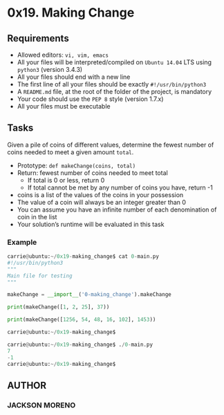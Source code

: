 # 0x19. Making Change

## Requirements

+ Allowed editors: `vi, vim, emacs`
+ All your files will be interpreted/compiled on `Ubuntu 14.04` LTS using `python3` (version 3.4.3)
+ All your files should end with a new line
+ The first line of all your files should be exactly `#!/usr/bin/python3`
+ A `README.md` file, at the root of the folder of the project, is mandatory
+ Your code should use the `PEP 8` style (version 1.7.x)
+ All your files must be executable

## Tasks

Given a pile of coins of different values, determine the fewest number of coins needed to meet a given amount `total`.

+ Prototype: `def makeChange(coins, total)`
+ Return: fewest number of coins needed to meet total
  + If total is 0 or less, return 0
  + If total cannot be met by any number of coins you have, return -1
+ coins is a list of the values of the coins in your possession
+ The value of a coin will always be an integer greater than 0
+ You can assume you have an infinite number of each denomination of coin in the list
+ Your solution’s runtime will be evaluated in this task

### Example

```python
carrie@ubuntu:~/0x19-making_change$ cat 0-main.py
#!/usr/bin/python3
"""
Main file for testing
"""

makeChange = __import__('0-making_change').makeChange

print(makeChange([1, 2, 25], 37))

print(makeChange([1256, 54, 48, 16, 102], 1453))

carrie@ubuntu:~/0x19-making_change$
```

```python
carrie@ubuntu:~/0x19-making_change$ ./0-main.py
7
-1
carrie@ubuntu:~/0x19-making_change$
```

## AUTHOR

### JACKSON MORENO
